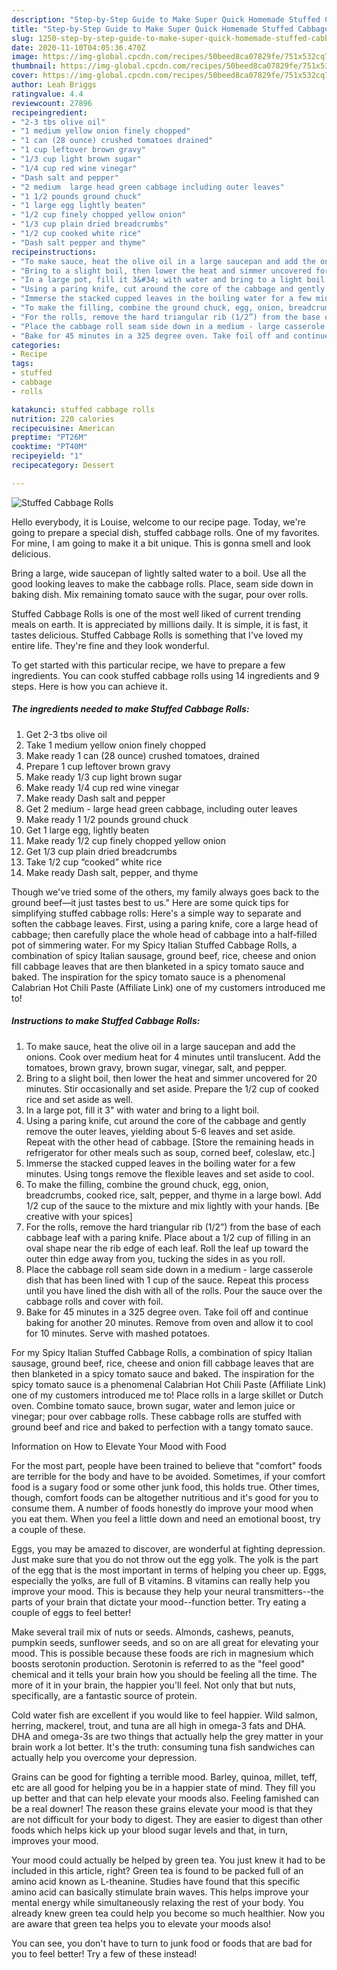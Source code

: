 ```yaml
---
description: "Step-by-Step Guide to Make Super Quick Homemade Stuffed Cabbage Rolls"
title: "Step-by-Step Guide to Make Super Quick Homemade Stuffed Cabbage Rolls"
slug: 1250-step-by-step-guide-to-make-super-quick-homemade-stuffed-cabbage-rolls
date: 2020-11-10T04:05:36.470Z
image: https://img-global.cpcdn.com/recipes/50beed8ca07829fe/751x532cq70/stuffed-cabbage-rolls-recipe-main-photo.jpg
thumbnail: https://img-global.cpcdn.com/recipes/50beed8ca07829fe/751x532cq70/stuffed-cabbage-rolls-recipe-main-photo.jpg
cover: https://img-global.cpcdn.com/recipes/50beed8ca07829fe/751x532cq70/stuffed-cabbage-rolls-recipe-main-photo.jpg
author: Leah Briggs
ratingvalue: 4.4
reviewcount: 27896
recipeingredient:
- "2-3 tbs olive oil"
- "1 medium yellow onion finely chopped"
- "1 can (28 ounce) crushed tomatoes drained"
- "1 cup leftover brown gravy"
- "1/3 cup light brown sugar"
- "1/4 cup red wine vinegar"
- "Dash salt and pepper"
- "2 medium  large head green cabbage including outer leaves"
- "1 1/2 pounds ground chuck"
- "1 large egg lightly beaten"
- "1/2 cup finely chopped yellow onion"
- "1/3 cup plain dried breadcrumbs"
- "1/2 cup cooked white rice"
- "Dash salt pepper and thyme"
recipeinstructions:
- "To make sauce, heat the olive oil in a large saucepan and add the onions. Cook over medium heat for 4 minutes until translucent. Add the tomatoes, brown gravy, brown sugar, vinegar, salt, and pepper."
- "Bring to a slight boil, then lower the heat and simmer uncovered for 20 minutes. Stir occasionally and set aside. Prepare the 1/2 cup of cooked rice and set aside as well."
- "In a large pot, fill it 3&#34; with water and bring to a light boil."
- "Using a paring knife, cut around the core of the cabbage and gently remove the outer leaves, yielding about 5-6 leaves and set aside. Repeat with the other head of cabbage. [Store the remaining heads in refrigerator for other meals such as soup, corned beef, coleslaw, etc.]"
- "Immerse the stacked cupped leaves in the boiling water for a few minutes. Using tongs remove the flexible leaves and set aside to cool."
- "To make the filling, combine the ground chuck, egg, onion, breadcrumbs, cooked rice, salt, pepper, and thyme in a large bowl. Add 1/2 cup of the sauce to the mixture and mix lightly with your hands. [Be creative with your spices]"
- "For the rolls, remove the hard triangular rib (1/2”) from the base of each cabbage leaf with a paring knife. Place about a 1/2 cup of filling in an oval shape near the rib edge of each leaf. Roll the leaf up toward the outer thin edge away from you, tucking the sides in as you roll."
- "Place the cabbage roll seam side down in a medium - large casserole dish that has been lined with 1 cup of the sauce. Repeat this process until you have lined the dish with all of the rolls. Pour the sauce over the cabbage rolls and cover with foil."
- "Bake for 45 minutes in a 325 degree oven. Take foil off and continue baking for another 20 minutes. Remove from oven and allow it to cool for 10 minutes. Serve with mashed potatoes."
categories:
- Recipe
tags:
- stuffed
- cabbage
- rolls

katakunci: stuffed cabbage rolls 
nutrition: 220 calories
recipecuisine: American
preptime: "PT26M"
cooktime: "PT40M"
recipeyield: "1"
recipecategory: Dessert

---
```



![Stuffed Cabbage Rolls](https://img-global.cpcdn.com/recipes/50beed8ca07829fe/751x532cq70/stuffed-cabbage-rolls-recipe-main-photo.jpg)

Hello everybody, it is Louise, welcome to our recipe page. Today, we're going to prepare a special dish, stuffed cabbage rolls. One of my favorites. For mine, I am going to make it a bit unique. This is gonna smell and look delicious.

Bring a large, wide saucepan of lightly salted water to a boil. Use all the good looking leaves to make the cabbage rolls. Place, seam side down in baking dish. Mix remaining tomato sauce with the sugar, pour over rolls.

Stuffed Cabbage Rolls is one of the most well liked of current trending meals on earth. It is appreciated by millions daily. It is simple, it is fast, it tastes delicious. Stuffed Cabbage Rolls is something that I've loved my entire life. They're fine and they look wonderful.


To get started with this particular recipe, we have to prepare a few ingredients. You can cook stuffed cabbage rolls using 14 ingredients and 9 steps. Here is how you can achieve it.

<!--inarticleads1-->

##### The ingredients needed to make Stuffed Cabbage Rolls:

1. Get 2-3 tbs olive oil
1. Take 1 medium yellow onion finely chopped
1. Make ready 1 can (28 ounce) crushed tomatoes, drained
1. Prepare 1 cup leftover brown gravy
1. Make ready 1/3 cup light brown sugar
1. Make ready 1/4 cup red wine vinegar
1. Make ready Dash salt and pepper
1. Get 2 medium - large head green cabbage, including outer leaves
1. Make ready 1 1/2 pounds ground chuck
1. Get 1 large egg, lightly beaten
1. Make ready 1/2 cup finely chopped yellow onion
1. Get 1/3 cup plain dried breadcrumbs
1. Take 1/2 cup “cooked” white rice
1. Make ready Dash salt, pepper, and thyme


Though we&#39;ve tried some of the others, my family always goes back to the ground beef—it just tastes best to us.&#34; Here are some quick tips for simplifying stuffed cabbage rolls: Here&#39;s a simple way to separate and soften the cabbage leaves. First, using a paring knife, core a large head of cabbage; then carefully place the whole head of cabbage into a half-filled pot of simmering water. For my Spicy Italian Stuffed Cabbage Rolls, a combination of spicy Italian sausage, ground beef, rice, cheese and onion fill cabbage leaves that are then blanketed in a spicy tomato sauce and baked. The inspiration for the spicy tomato sauce is a phenomenal Calabrian Hot Chili Paste (Affiliate Link) one of my customers introduced me to! 

<!--inarticleads2-->

##### Instructions to make Stuffed Cabbage Rolls:

1. To make sauce, heat the olive oil in a large saucepan and add the onions. Cook over medium heat for 4 minutes until translucent. Add the tomatoes, brown gravy, brown sugar, vinegar, salt, and pepper.
1. Bring to a slight boil, then lower the heat and simmer uncovered for 20 minutes. Stir occasionally and set aside. Prepare the 1/2 cup of cooked rice and set aside as well.
1. In a large pot, fill it 3&#34; with water and bring to a light boil.
1. Using a paring knife, cut around the core of the cabbage and gently remove the outer leaves, yielding about 5-6 leaves and set aside. Repeat with the other head of cabbage. [Store the remaining heads in refrigerator for other meals such as soup, corned beef, coleslaw, etc.]
1. Immerse the stacked cupped leaves in the boiling water for a few minutes. Using tongs remove the flexible leaves and set aside to cool.
1. To make the filling, combine the ground chuck, egg, onion, breadcrumbs, cooked rice, salt, pepper, and thyme in a large bowl. Add 1/2 cup of the sauce to the mixture and mix lightly with your hands. [Be creative with your spices]
1. For the rolls, remove the hard triangular rib (1/2”) from the base of each cabbage leaf with a paring knife. Place about a 1/2 cup of filling in an oval shape near the rib edge of each leaf. Roll the leaf up toward the outer thin edge away from you, tucking the sides in as you roll.
1. Place the cabbage roll seam side down in a medium - large casserole dish that has been lined with 1 cup of the sauce. Repeat this process until you have lined the dish with all of the rolls. Pour the sauce over the cabbage rolls and cover with foil.
1. Bake for 45 minutes in a 325 degree oven. Take foil off and continue baking for another 20 minutes. Remove from oven and allow it to cool for 10 minutes. Serve with mashed potatoes.


For my Spicy Italian Stuffed Cabbage Rolls, a combination of spicy Italian sausage, ground beef, rice, cheese and onion fill cabbage leaves that are then blanketed in a spicy tomato sauce and baked. The inspiration for the spicy tomato sauce is a phenomenal Calabrian Hot Chili Paste (Affiliate Link) one of my customers introduced me to! Place rolls in a large skillet or Dutch oven. Combine tomato sauce, brown sugar, water and lemon juice or vinegar; pour over cabbage rolls. These cabbage rolls are stuffed with ground beef and rice and baked to perfection with a tangy tomato sauce. 

Information on How to Elevate Your Mood with Food


For the most part, people have been trained to believe that "comfort" foods are terrible for the body and have to be avoided. Sometimes, if your comfort food is a sugary food or some other junk food, this holds true. Other times, though, comfort foods can be altogether nutritious and it's good for you to consume them. A number of foods honestly do improve your mood when you eat them. When you feel a little down and need an emotional boost, try a couple of these.

Eggs, you may be amazed to discover, are wonderful at fighting depression. Just make sure that you do not throw out the egg yolk. The yolk is the part of the egg that is the most important in terms of helping you cheer up. Eggs, especially the yolks, are full of B vitamins. B vitamins can really help you improve your mood. This is because they help your neural transmitters--the parts of your brain that dictate your mood--function better. Try eating a couple of eggs to feel better!

Make several trail mix of nuts or seeds. Almonds, cashews, peanuts, pumpkin seeds, sunflower seeds, and so on are all great for elevating your mood. This is possible because these foods are rich in magnesium which boosts serotonin production. Serotonin is referred to as the "feel good" chemical and it tells your brain how you should be feeling all the time. The more of it in your brain, the happier you'll feel. Not only that but nuts, specifically, are a fantastic source of protein.

Cold water fish are excellent if you would like to feel happier. Wild salmon, herring, mackerel, trout, and tuna are all high in omega-3 fats and DHA. DHA and omega-3s are two things that actually help the grey matter in your brain work a lot better. It's the truth: consuming tuna fish sandwiches can actually help you overcome your depression. 

Grains can be good for fighting a terrible mood. Barley, quinoa, millet, teff, etc are all good for helping you be in a happier state of mind. They fill you up better and that can help elevate your moods also. Feeling famished can be a real downer! The reason these grains elevate your mood is that they are not difficult for your body to digest. They are easier to digest than other foods which helps kick up your blood sugar levels and that, in turn, improves your mood.

Your mood could actually be helped by green tea. You just knew it had to be included in this article, right? Green tea is found to be packed full of an amino acid known as L-theanine. Studies have found that this specific amino acid can basically stimulate brain waves. This helps improve your mental energy while simultaneously relaxing the rest of your body. You already knew green tea could help you become so much healthier. Now you are aware that green tea helps you to elevate your moods also!

You can see, you don't have to turn to junk food or foods that are bad for you to feel better! Try a few of these instead!

